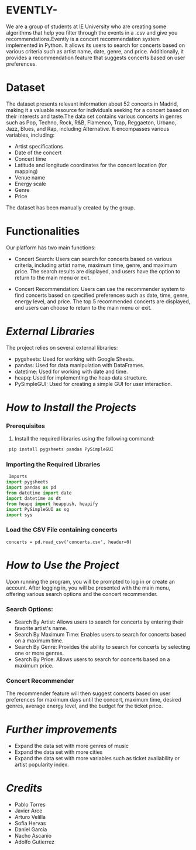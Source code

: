 # EVENTLY-
We are a group of students at IE University who are creating some algorithms that help you filter through the events in a .csv and give you recommendations.Evently is a concert recommendation system implemented in Python. It allows its users to search for concerts based on various criteria such as artist name, date, genre, and price. Additionally, it provides a recommendation feature that suggests concerts based on user preferences.

#  **Dataset**
The dataset presents relevant information about 52 concerts in Madrid, making it a valuable resource for individuals seeking for a concert based on their interests and taste.The data set contains various concerts in genres such as Pop, Techno, Rock, R&B, Flamenco, Trap, Reggaeton, Urbano, Jazz, Blues, and Rap, including Alternative. It encompasses various variables, including:
-   Artist specifications
-   Date of the concert
-   Concert time
-   Latitude and longitude coordinates for the concert location (for mapping)
-   Venue name
-   Energy scale
-   Genre
-   Price

The dataset has been manually created by the group.

#  **Functionalities**
Our platform has two main functions:

- Concert Search:
Users can search for concerts based on various criteria, including artist name, maximum time, genre, and maximum price.
The search results are displayed, and users have the option to return to the main menu or exit.

- Concert Recommendation:
Users can use the recommender system to find concerts based on specified preferences such as date, time, genre, energy level, and price.
The top 5 recommended concerts are displayed, and users can choose to return to the main menu or exit.

#  *External Libraries*
The project relies on several external libraries:

- pygsheets: Used for working with Google Sheets.
- pandas: Used for data manipulation with DataFrames.
- datetime: Used for working with date and time.
- heapq: Used for implementing the heap data structure.
- PySimpleGUI: Used for creating a simple GUI for user interaction.

#  *How to Install the Projects*

### Prerequisites
1. Install the required libraries using the following command:
 ```bash
  pip install pygsheets pandas PySimpleGUI
 ```

### Importing the Required Libraries
```python
 Imports
import pygsheets
import pandas as pd
from datetime import date
import datetime as dt
from heapq import heappush, heapify
import PySimpleGUI as sg
import sys
  ```
### **Load the CSV File containing concerts**
  ```
concerts = pd.read_csv('concerts.csv', header=0)
  ```
#  *How to Use the Project*
Upon running the program, you will be prompted to log in or create an account. After logging in, you will be presented with the main menu, offering various search options and the concert recommender.

### Search Options:
- Search By Artist: Allows users to search for concerts by entering their favorite artist's name.
- Search By Maximum Time: Enables users to search for concerts based on a maximum time.
- Search By Genre: Provides the ability to search for concerts by selecting one or more genres.
- Search By Price: Allows users to search for concerts based on a maximum price.

### Concert Recommender
The recommender feature will then suggest concerts based on user preferences for maximum days until the concert, maximum time, desired genres, average energy level, and the budget for the ticket price.

#  *Further improvements*
 - Expand the data set with more genres of music
 - Expand the data set with more cities
 - Expand the data set with more variables such as ticket availability or artist popularity index.
 
#  *Credits*
- Pablo Torres
- Javier Arce
- Arturo Velilla
- Sofia Hervas
- Daniel Garcia
- Nacho Ascanio
- Adolfo Gutierrez


